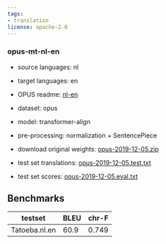 ```yaml
---
tags:
- translation
license: apache-2.0
---
```


### opus-mt-nl-en

* source languages: nl
* target languages: en
*  OPUS readme: [nl-en](https://github.com/Helsinki-NLP/OPUS-MT-train/blob/master/models/nl-en/README.md)

*  dataset: opus
* model: transformer-align
* pre-processing: normalization + SentencePiece
* download original weights: [opus-2019-12-05.zip](https://object.pouta.csc.fi/OPUS-MT-models/nl-en/opus-2019-12-05.zip)
* test set translations: [opus-2019-12-05.test.txt](https://object.pouta.csc.fi/OPUS-MT-models/nl-en/opus-2019-12-05.test.txt)
* test set scores: [opus-2019-12-05.eval.txt](https://object.pouta.csc.fi/OPUS-MT-models/nl-en/opus-2019-12-05.eval.txt)

## Benchmarks

| testset               | BLEU  | chr-F |
|-----------------------|-------|-------|
| Tatoeba.nl.en 	| 60.9 	| 0.749 |

